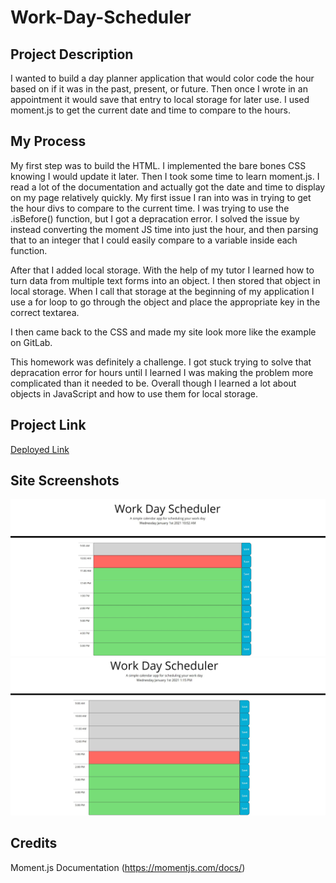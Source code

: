 # Work-Day-Scheduler

## Project Description
I wanted to build a day planner application that would color code the hour based on if it was in the past, present, or future. Then once I wrote in an appointment it would save that entry to local storage for later use. I used moment.js to get the current date and time to compare to the hours.

## My Process

My first step was to build the HTML. I implemented the bare bones CSS knowing I would update it later. Then I took some time to learn moment.js. I read a lot of the documentation and actually got the date and time to display on my page relatively quickly. My first issue I ran into was in trying to get the hour divs to compare to the current time. I was trying to use the .isBefore() function, but I got a depracation error. I solved the issue by instead converting the moment JS time into just the hour, and then parsing that to an integer that I could easily compare to a variable inside each function.

After that I added local storage. With the help of my tutor I learned how to turn data from multiple text forms into an object. I then stored that object in local storage. When I call that storage at the beginning of my application I use a for loop to go through the object and place the appropriate key in the correct textarea.

I then came back to the CSS and made my site look more like the example on GitLab. 

This homework was definitely a challenge. I got stuck trying to solve that depracation error for hours until I learned I was making the problem more complicated than it needed to be. Overall though I learned a lot about objects in JavaScript and how to use them for local storage. 

## Project Link
[Deployed Link](https://mikecoletta.github.io/Work-Day-Scheduler/)

## Site Screenshots

![Screenshot 1](Images/Screenshot1.JPG)
![Screenshot 2](Images/Screenshot2.JPG)

## Credits
Moment.js Documentation (https://momentjs.com/docs/)